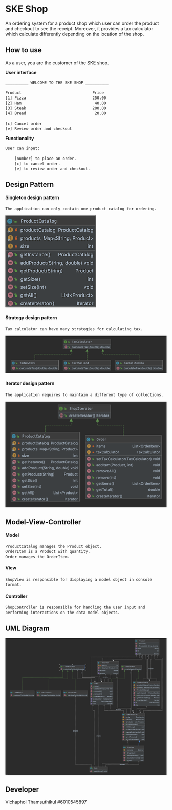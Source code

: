 # SKE Shop

An ordering system for a product shop which user can order the product and checkout to see the receipt.
Moreover, it provides a tax calculator which calculate differently depending on the location of the shop.

## How to use
As a user, you are the customer of the SKE shop.

**User interface**

    __________ WELCOME TO THE SKE SHOP __________

    Product                               Price
    [1] Pizza                             250.00
    [2] Ham                                40.00
    [3] Steak                             200.00
    [4] Bread                              20.00

    [c] Cancel order
    [e] Review order and checkout


**Functionality**


    User can input:
    
        [number] to place an order.
        [c] to cancel order.
        [e] to review order and checkout.

## Design Pattern

#### Singleton design pattern
    The application can only contain one product catalog for ordering.
![](uml_images/singleton_uml.png)
   
#### Strategy design pattern
    Tax calculator can have many strategies for calculating tax.
![](uml_images/strategy_uml.png)

#### Iterator design pattern
    The application requires to maintain a different type of collections.
![](uml_images/iterator_uml.png)

## Model-View-Controller

#### Model

    ProductCatalog manages the Product object.
    OrderItem is a Product with quantity.
    Order manages the OrderItem.

#### View
    
    ShopView is responsible for displaying a model object in console format.

#### Controller

    ShopController is responsible for handling the user input and performing interactions on the data model objects.
    
## UML Diagram
![](uml_images/uml.png)    

## Developer

   Vichaphol Thamsuthikul #6010545897





